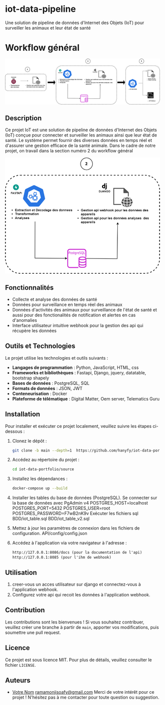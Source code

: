 # iot-data-pipeline
Une solution de pipeline de données d'Internet des Objets (IoT) pour surveiller les animaux et leur état de santé

# Workflow général

![Aperçu du projet](images/flow.png)

## Description
Ce projet IoT est une solution de pipeline de données d'Internet des Objets (IoT) conçue pour connecter et surveiller les animaux ainsi que leur état de santé. Le système permet fournir des diverses données en temps réel  et d'assurer une gestion efficace de la santé animale.
Dans le cadre de notre projet, on travail dans la section numéro 2 du workflow général

![Aperçu du projet](images/flow_project.png)

## Fonctionnalités
- Collecte et analyse des données de santé
- Données pour surveillance en temps réel des animaux
- Données d'activités des animaux  pour surveillance de l'état de santé et aussi pour des fonctionalités de notification et alertes en cas d'anomalies
- Interface utilisateur intuitive webhook pour la gestion des api qui récupère les données

## Outils et Technologies
Le projet utilise les technologies et outils suivants :
- **Langages de programmation** : Python, JavaScript, HTML, css
- **Frameworks et bibliothèques** : Fastapi, Django, jquery, datatable, bootstrap shapely 
- **Bases de données** : PostgreSQL, SQL
- **Formats de données** : JSON, JWT
- **Conteneurisation** : Docker
- **Plateforme de télématique** : Digital Matter, Oem server, Telematics Guru

## Installation
Pour installer et exécuter ce projet localement, veuillez suivre les étapes ci-dessous :

1. Clonez le dépôt :
    ```bash
    git clone -b main --depth=1  https://github.com/hanyfy/iot-data-portfolio.git
    ```

2. Accédez au répertoire du projet :
    ```bash
    cd iot-data-portfolio/source
    ```

3. Installez les dépendances :
    ```bash
    docker-compose up --build
    ```

4. Installer les tables du base de données (PostgreSQL).
    Se connecter sur la base de données avec PgAdmin v4 
        POSTGRES_HOST=localhost
        POSTGRES_PORT=5432
        POSTGRES_USER=root
        POSTGRES_PASSWORD=F7wB2nK9v
    Exécuter les fichiers sql    
        BDD/iot_table.sql
        BDD/iot_table_v2.sql

5. Mettez à jour les paramètres de connexion dans les fichiers de configuration.
    API/config/config.json


8. Accédez à l'application via votre navigateur à l'adresse :
    ```
    http://127.0.0.1:8086/docs (pour la documentation de l'api)
    http://127.0.0.1:8085 (pour l'ihm de webhook)
    ```

## Utilisation
1. creer-vous un acces utilisateur sur django et connectez-vous à l'application webhook.
3. Configurez votre api qui recoit les données à l'application webhook.

## Contribution
Les contributions sont les bienvenues ! Si vous souhaitez contribuer, veuillez créer une branche à partir de `main`, apporter vos modifications, puis soumettre une pull request.

## Licence
Ce projet est sous licence MIT. Pour plus de détails, veuillez consulter le fichier `LICENSE`.

## Auteurs
- [Votre Nom](https://github.com/hanyfy)
ramamonjisoafy@gmail.com
Merci de votre intérêt pour ce projet ! N'hésitez pas à me contacter pour toute question ou suggestion.
